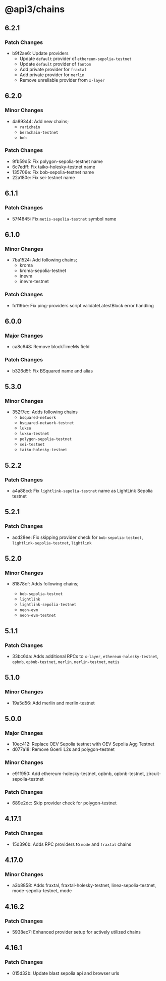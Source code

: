 # @api3/chains

## 6.2.1

### Patch Changes

- b9f2ae6: Update providers
  - Update `default` provider of `ethereum-sepolia-testnet`
  - Update `default` provider of `fantom`
  - Add private provider for `fraxtal`
  - Add private provider for `merlin`
  - Remove unreliable provider from `x-layer`

## 6.2.0

### Minor Changes

- 4a89344: Add new chains;
  - `rarichain`
  - `berachain-testnet`
  - `bob`

### Patch Changes

- 9fb59d5: Fix polygon-sepolia-testnet name
- 6c7edff: Fix taiko-holesky-testnet name
- 135706e: Fix bob-sepolia-testnet name
- 22a180e: Fix sei-testnet name

## 6.1.1

### Patch Changes

- 57f4845: Fix `metis-sepolia-testnet` symbol name

## 6.1.0

### Minor Changes

- 7ba1524: Add following chains;
  - kroma
  - kroma-sepolia-testnet
  - inevm
  - inevm-testnet

### Patch Changes

- fc119be: Fix ping-providers script validateLatestBlock error handling

## 6.0.0

### Major Changes

- ca8c648: Remove blockTimeMs field

### Patch Changes

- b326d5f: Fix BSquared name and alias

## 5.3.0

### Minor Changes

- 352f7ec: Adds following chains
  - `bsquared-network`
  - `bsquared-network-testnet`
  - `lukso`
  - `lukso-testnet`
  - `polygon-sepolia-testnet`
  - `sei-testnet`
  - `taiko-holesky-testnet`

## 5.2.2

### Patch Changes

- a4a88cd: Fix `lightlink-sepolia-testnet` name as LightLink Sepolia testnet

## 5.2.1

### Patch Changes

- acd28ee: Fix skipping provider check for `bob-sepolia-testnet`, `lightlink-sepolia-testnet`, `lightlink`

## 5.2.0

### Minor Changes

- 81878cf: Adds following chains;

  - `bob-sepolia-testnet`
  - `lightlink`
  - `lightlink-sepolia-testnet`
  - `neon-evm`
  - `neon-evm-testnet`

## 5.1.1

### Patch Changes

- 33bc6da: Adds additional RPCs to `x-layer`, `ethereum-holesky-testnet`, `opbnb`, `opbnb-testnet`, `merlin`, `merlin-testnet`, `metis`

## 5.1.0

### Minor Changes

- 19a5d56: Add merlin and merlin-testnet

## 5.0.0

### Major Changes

- 10ec412: Replace OEV Sepolia testnet with OEV Sepolia Agg Testnet
- d077a18: Remove Goerli L2s and polygon-testnet

### Minor Changes

- e91f950: Add ethereum-holesky-testnet, opbnb, opbnb-testnet, zircuit-sepolia-testnet

### Patch Changes

- 689e2dc: Skip provider check for polygon-testnet

## 4.17.1

### Patch Changes

- 15d396b: Adds RPC providers to `mode` and `fraxtal` chains

## 4.17.0

### Minor Changes

- a3b8858: Adds fraxtal, fraxtal-holesky-testnet, linea-sepolia-testnet, mode-sepolia-testnet, mode

## 4.16.2

### Patch Changes

- 5938ec7: Enhanced provider setup for actively utilized chains

## 4.16.1

### Patch Changes

- 015d32b: Update blast sepolia api and browser urls
